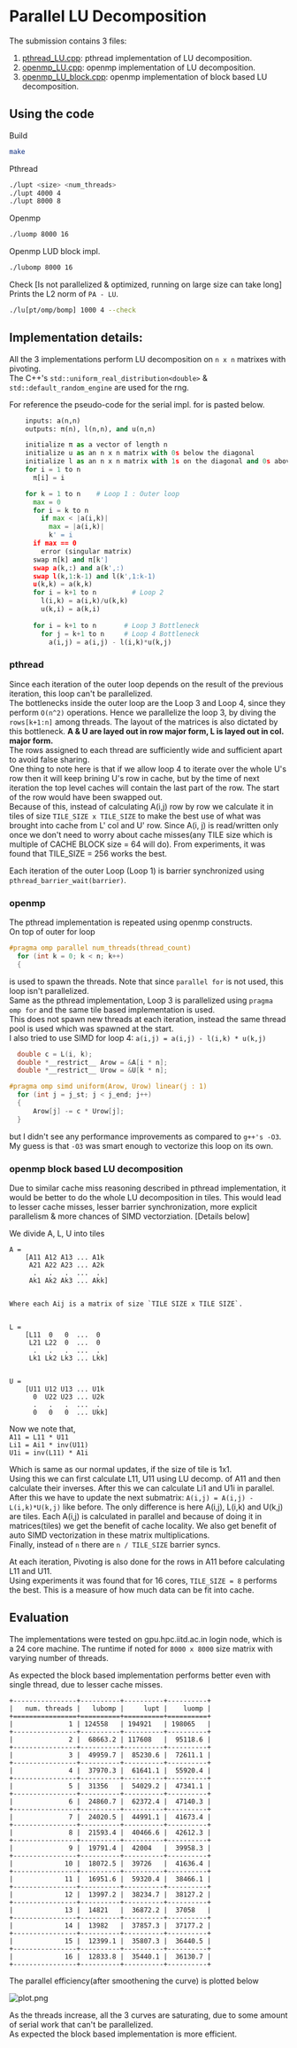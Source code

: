 # Parallel LU Decomposition

The submission contains 3 files: 

1. [pthread_LU.cpp](pthread_LU.cpp): pthread implementation of LU decomposition. 
2. [openmp_LU.cpp](openmp_LU.cpp): openmp implementation of LU decomposition.  
3. [openmp_LU_block.cpp](openmp_LU_block.cpp): openmp implementation of block based LU decomposition.   


## Using the code

Build

```bash
make
````

Pthread

```bash
./lupt <size> <num_threads>
./lupt 4000 4
./lupt 8000 8
````

Openmp

```bash
./luomp 8000 16
````

Openmp LUD block impl.

```bash
./lubomp 8000 16
```

Check [Is not parallelized & optimized, running on large size can take long]  
Prints the L2 norm of `PA - LU`.
```bash
./lu[pt/omp/bomp] 1000 4 --check
```

## Implementation details:  

All the 3 implementations perform LU decomposition on `n x n` matrixes with pivoting.  
The C++'s `std::uniform_real_distribution<double>` & `std::default_random_engine` are used for the rng.  

For reference the pseudo-code for the serial impl. for is pasted below.  

```py
    inputs: a(n,n)
    outputs: π(n), l(n,n), and u(n,n)

    initialize π as a vector of length n
    initialize u as an n x n matrix with 0s below the diagonal
    initialize l as an n x n matrix with 1s on the diagonal and 0s above the diagonal
    for i = 1 to n
      π[i] = i

    for k = 1 to n    # Loop 1 : Outer loop
      max = 0
      for i = k to n
        if max < |a(i,k)|
          max = |a(i,k)|
          k' = i
      if max == 0
        error (singular matrix)
      swap π[k] and π[k']
      swap a(k,:) and a(k',:)
      swap l(k,1:k-1) and l(k',1:k-1)
      u(k,k) = a(k,k)
      for i = k+1 to n         # Loop 2        
        l(i,k) = a(i,k)/u(k,k)
        u(k,i) = a(k,i)
         
      for i = k+1 to n       # Loop 3 Bottleneck 
        for j = k+1 to n     # Loop 4 Bottleneck 
          a(i,j) = a(i,j) - l(i,k)*u(k,j)
```


### pthread 
Since each iteration of the outer loop depends on the result of the previous iteration, this loop can't be parallelized.   
 The bottlenecks inside the outer loop are the Loop 3 and Loop 4, since they perform `O(n^2)` operations.   Hence we parallelize the loop 3, by diving the `rows[k+1:n]` among threads.  The layout of the matrices is also dictated by this bottleneck. **A & U are layed out in row major form, L is layed out in col. major form.**    
 The rows assigned to each thread are sufficiently wide and sufficient apart to avoid false sharing.    
 One thing to note here is that if we allow loop 4 to iterate over the whole U's row then it will keep brining U's row in cache, but by the time of next iteration the top level caches will contain the last part of the row. The start of the row would have been swapped out.    
 Because of this, instead of calculating A(i,j) row by row we calculate it in tiles of size `TILE_SIZE x TILE_SIZE` to make the best use of what was brought into cache from L' col and U' row.  Since A(i, j) is read/written only once we don't need to worry about cache misses(any TILE size which is multiple of CACHE BLOCK size = 64 will do). From experiments, it was found that TILE_SIZE = 256 works the best.      

 Each iteration of the outer Loop (Loop 1) is barrier synchronized using `pthread_barrier_wait(barrier)`.   


### openmp
  The pthread implementation is repeated using openmp constructs.   
  On top of outer for loop 
  ```c++
  #pragma omp parallel num_threads(thread_count)
    for (int k = 0; k < n; k++)
    {
  ```
  is used to spawn the threads. Note that since `parallel for` is not used, this loop isn't parallelized.   
  Same as the pthread implementation, Loop 3 is parallelized using `pragma omp for` and the same tile based implementation is used.    
  This does not spawn new threads at each iteration, instead the same thread pool is used which was spawned at the start.   
  I also tried to use SIMD for loop 4: `a(i,j) = a(i,j) - l(i,k) * u(k,j)`
  ```c++
    double c = L(i, k);
    double *__restrict__ Arow = &A[i * n];
    double *__restrict__ Urow = &U[k * n];

#pragma omp simd uniform(Arow, Urow) linear(j : 1)
    for (int j = j_st; j < j_end; j++)
    {
        Arow[j] -= c * Urow[j];
    }
  ```
  but I didn't see any performance improvements as compared to `g++'s -O3`. My guess is that `-O3` was smart enough to vectorize this loop on its own.    

### openmp block based LU decomposition

Due to similar cache miss reasoning described in pthread implementation, it would be better to do the whole LU decomposition in tiles. This would lead to lesser cache misses, lesser barrier synchronization, more explicit parallelism & more chances of SIMD vectorziation. [Details below]

We divide A, L, U into tiles
```
A =    
    [A11 A12 A13 ... A1k  
     A21 A22 A23 ... A2k  
      .   .   .  ...  .   
     Ak1 Ak2 Ak3 ... Akk]   


Where each Aij is a matrix of size `TILE SIZE x TILE SIZE`.   


L =    
    [L11  0   0  ...  0    
     L21 L22  0  ...  0   
      .   .   .  ...  .   
     Lk1 Lk2 Lk3 ... Lkk]   


U =    
    [U11 U12 U13 ... U1k  
      0  U22 U23 ... U2k  
      .   .   .  ...  .   
      0   0   0  ... Ukk]   

```
Now we note that,   
`A11 = L11 * U11`   
`Li1 = Ai1 * inv(U11)`  
`U1i = inv(L11) * A1i`   

Which is same as our normal updates, if the size of tile is 1x1.   
Using this we can first calculate L11, U11 using LU decomp. of A11 and then calculate their inverses. After this we can calculate Li1 and U1i in parallel.    
After this we have to update the next submatrix: `A(i,j) = A(i,j) - L(i,k)*U(k,j)` like before. The only difference is here A(i,j), L(i,k) and U(k,j) are tiles.  Each A(i,j) is calculated in parallel and because of doing it in matrices(tiles) we get the benefit of cache locality. We also get benefit of auto SIMD vectorization in these matrix multiplications.  
Finally, instead of `n` there are `n / TILE_SIZE` barrier syncs.   

At each iteration, Pivoting is also done for the rows in A11 before calculating L11 and U11.   
Using experiments it was found that for 16 cores, `TILE_SIZE = 8` performs the best. This is a measure of how much data can be fit into cache.  


## Evaluation

The implementations were tested on gpu.hpc.iitd.ac.in login node, which is a 24 core machine. The runtime if noted for `8000 x 8000` size matrix with varying number of threads.   


As expected the block based implementation performs better even with single thread, due to lesser cache misses.   
```
+----------------+----------+----------+----------+
|   num. threads |   lubomp |     lupt |    luomp |
+================+==========+==========+==========+
|              1 | 124558   | 194921   | 198065   |
+----------------+----------+----------+----------+
|              2 |  68663.2 | 117608   |  95118.6 |
+----------------+----------+----------+----------+
|              3 |  49959.7 |  85230.6 |  72611.1 |
+----------------+----------+----------+----------+
|              4 |  37970.3 |  61641.1 |  55920.4 |
+----------------+----------+----------+----------+
|              5 |  31356   |  54029.2 |  47341.1 |
+----------------+----------+----------+----------+
|              6 |  24860.7 |  62372.4 |  47140.3 |
+----------------+----------+----------+----------+
|              7 |  24020.5 |  44991.1 |  41673.4 |
+----------------+----------+----------+----------+
|              8 |  21593.4 |  40466.6 |  42612.3 |
+----------------+----------+----------+----------+
|              9 |  19791.4 |  42004   |  39958.3 |
+----------------+----------+----------+----------+
|             10 |  18072.5 |  39726   |  41636.4 |
+----------------+----------+----------+----------+
|             11 |  16951.6 |  59320.4 |  38466.1 |
+----------------+----------+----------+----------+
|             12 |  13997.2 |  38234.7 |  38127.2 |
+----------------+----------+----------+----------+
|             13 |  14821   |  36872.2 |  37058   |
+----------------+----------+----------+----------+
|             14 |  13982   |  37857.3 |  37177.2 |
+----------------+----------+----------+----------+
|             15 |  12399.1 |  35807.3 |  36440.5 |
+----------------+----------+----------+----------+
|             16 |  12833.8 |  35440.1 |  36130.7 |
+----------------+----------+----------+----------+
```

The parallel efficiency(after smoothening the curve) is plotted below 

![plot.png](results/plot.png)

As the threads increase, all the 3 curves are saturating, due to some amount of serial work that can't be parallelized.   
As expected the block based implementation is more efficient.   






